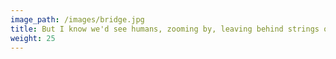 ```yaml
---
image_path: /images/bridge.jpg
title: But I know we'd see humans, zooming by, leaving behind strings of light.
weight: 25
---
```

